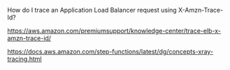 How do I trace an Application Load Balancer request using X-Amzn-Trace-Id?

https://aws.amazon.com/premiumsupport/knowledge-center/trace-elb-x-amzn-trace-id/


https://docs.aws.amazon.com/step-functions/latest/dg/concepts-xray-tracing.html
